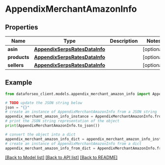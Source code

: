 # AppendixMerchantAmazonInfo


## Properties

Name | Type | Description | Notes
------------ | ------------- | ------------- | -------------
**asin** | [**AppendixSerpsRatesDataInfo**](AppendixSerpsRatesDataInfo.md) |  | [optional] 
**products** | [**AppendixSerpsRatesDataInfo**](AppendixSerpsRatesDataInfo.md) |  | [optional] 
**sellers** | [**AppendixSerpsRatesDataInfo**](AppendixSerpsRatesDataInfo.md) |  | [optional] 

## Example

```python
from dataforseo_client.models.appendix_merchant_amazon_info import AppendixMerchantAmazonInfo

# TODO update the JSON string below
json = "{}"
# create an instance of AppendixMerchantAmazonInfo from a JSON string
appendix_merchant_amazon_info_instance = AppendixMerchantAmazonInfo.from_json(json)
# print the JSON string representation of the object
print(AppendixMerchantAmazonInfo.to_json())

# convert the object into a dict
appendix_merchant_amazon_info_dict = appendix_merchant_amazon_info_instance.to_dict()
# create an instance of AppendixMerchantAmazonInfo from a dict
appendix_merchant_amazon_info_from_dict = AppendixMerchantAmazonInfo.from_dict(appendix_merchant_amazon_info_dict)
```
[[Back to Model list]](../README.md#documentation-for-models) [[Back to API list]](../README.md#documentation-for-api-endpoints) [[Back to README]](../README.md)


